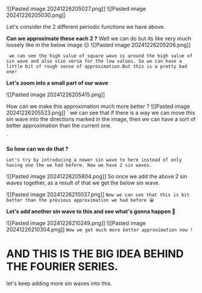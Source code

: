 ![[Pasted image 20241226205027.png]]
![[Pasted image 20241226205030.png]]

Let's consider the 2 different periodic functions we have above.

**Can we approximate these each 2 ?**
Well we can do but its like very much loosely like in the below image 😕
	![[Pasted image 20241226205206.png]]

	 we can see the high value of square wave is around the high value of sin wave and also vise versa for the low values. So we can have a little bit of rough sense of approximation.But this is a pretty bad one!

**Let's zoom into a small part of our wave**

![[Pasted image 20241226205415.png]]

How can we make this approximation much more better ? 
![[Pasted image 20241226205523.png]]
`
we can see that if there is a way we can move this sin wave into the directions marked in the image, then we can have a sort of better approximation than the current one. 

`

**So how can we do that ?**

```
Let's try by introducing a newer sin wave to here instead of only having one the we had before. Now we have 2 sin waves.
```

![[Pasted image 20241226205804.png]]
So once we add the above 2 sin waves together, as a result of that we get the below sin wave.

![[Pasted image 20241226210037.png]]
`Now we can see that this is bit better than the previous approximation we had before 😁`

**Let's add another sin wave to this and see what's gonna happen 🤔**

![[Pasted image 20241226210249.png]]
![[Pasted image 20241226210304.png]]
`Wow we get much more better approximation now !`

# AND THIS IS THE BIG IDEA BEHIND THE FOURIER SERIES.

let's keep adding more sin waves into this.
